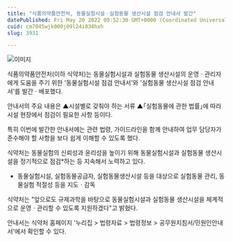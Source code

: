 ```yaml
---
title: "식품의약품안전처, 동물실험시설ㆍ실험동물 생산시설 점검 안내서 발간"
datePublished: Fri May 20 2022 09:52:30 GMT+0000 (Coordinated Universal Time)
cuid: cm7045wjk000j09l24i034hxh
slug: 3931

---
```



![이미지](https://cdn.hashnode.com/res/hashnode/image/upload/v1739256079278/a66efca1-04d2-4d93-95b1-4b8166dd4923.jpeg)

식품의약품안전처(이하 식약처)는 동물실험시설과 실험동물 생산시설의 운영ㆍ관리자에게 도움을 주기 위한 '동물실험시설 점검 안내서'와 '실험동물 생산시설 점검 안내서'를 발간ㆍ배포했다.

안내서의 주요 내용은 ▲시설별로 갖춰야 하는 서류 ▲｢실험동물에 관한 법률｣에 따라 시설 현장에서 점검이 필요한 사항 등이다.

특히 이번에 발간한 안내서에는 관련 법령, 가이드라인을 함께 안내하여 업무 담당자가 준수해야 할 사항을 보다 쉽게 이해할 수 있도록 했다.

식약처는 동물실험의 신뢰성과 윤리성을 높이기 위해 동물실험시설과 실험동물 생산시설을 정기적으로 점검*하는 등 지속해서 노력하고 있다.

* 동물실험시설, 실험동물공급자, 실험동물생산시설 등을 대상으로 실험동물 관리, 동물실험 적절성 등을 지도ㆍ감독

식약처는 "앞으로도 규제과학을 바탕으로 동물실험시설과 실험동물 생산시설을 체계적으로 운영ㆍ관리할 수 있도록 지원하겠다"고 밝혔다.

안내서는 식약처 홈페이지 '누리집 > 법령자료 > 법령정보 > 공무원지침서/민원인안내서'에서 확인할 수 있다.